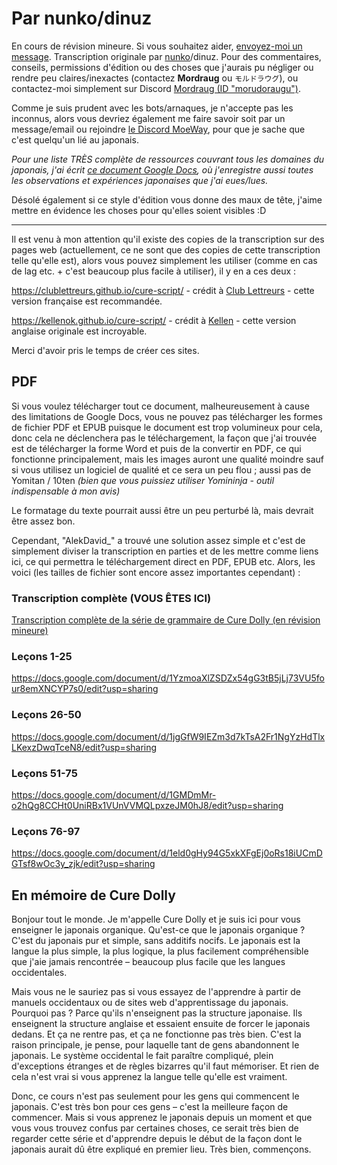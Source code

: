 # Par nunko/dinuz

En cours de révision mineure. Si vous souhaitez aider, [envoyez-moi un message](mailto:adokapus@gmail.com). Transcription originale par [nunko](https://discord.com/users/367391904343523339)/dinuz.
Pour des commentaires, conseils, permissions d'édition ou des choses que j'aurais pu négliger ou rendre peu claires/inexactes (contactez **Mordraug** ou `モルドラウグ`), ou contactez-moi simplement sur Discord [Mordraug (ID "morudoraugu")](https://discord.com/users/501133947044888605).

Comme je suis prudent avec les bots/arnaques, je n'accepte pas les inconnus, alors vous devriez également me faire savoir soit par un message/email ou rejoindre [le Discord MoeWay](https://discord.gg/zf3QTdsD), pour que je sache que c'est quelqu'un lié au japonais.

*Pour une liste TRÈS complète de ressources couvrant tous les domaines du japonais, j'ai écrit [ce document Google Docs](https://docs.google.com/document/d/1kxYa53a2UjnpMZyHdU-YNuctkq6wHT3cJ00Z5poj2hY/edit#), où j'enregistre aussi toutes les observations et expériences japonaises que j'ai eues/lues.*

Désolé également si ce style d'édition vous donne des maux de tête, j'aime mettre en évidence les choses pour qu'elles soient visibles :D

---

Il est venu à mon attention qu'il existe des copies de la transcription sur des pages web (actuellement, ce ne sont que des copies de cette transcription telle qu'elle est), alors vous pouvez simplement les utiliser (comme en cas de lag etc. + c'est beaucoup plus facile à utiliser), il y en a ces deux :

https://clublettreurs.github.io/cure-script/ - crédit à [Club Lettreurs](https://github.com/clublettreurs) - cette version française est recommandée.

https://kellenok.github.io/cure-script/ - crédit à [Kellen](https://bento.me/kln) - cette version anglaise originale est incroyable.

Merci d'avoir pris le temps de créer ces sites.

## PDF

Si vous voulez télécharger tout ce document, malheureusement à cause des limitations de Google Docs, vous ne pouvez pas télécharger les formes de fichier PDF et EPUB puisque le document est trop volumineux pour cela, donc cela ne déclenchera pas le téléchargement, la façon que j'ai trouvée est de télécharger la forme Word et puis de la convertir en PDF, ce qui fonctionne principalement, mais les images auront une qualité moindre sauf si vous utilisez un logiciel de qualité et ce sera un peu flou ; aussi pas de Yomitan / 10ten *(bien que vous puissiez utiliser Yomininja - outil indispensable à mon avis)*

Le formatage du texte pourrait aussi être un peu perturbé là, mais devrait être assez bon.

Cependant, "AlekDavid_" a trouvé une solution assez simple et c'est de simplement diviser la transcription en parties et de les mettre comme liens ici, ce qui permettra le téléchargement direct en PDF, EPUB etc.
Alors, les voici (les tailles de fichier sont encore assez importantes cependant) :

### Transcription complète (VOUS ÊTES ICI)

[Transcription complète de la série de grammaire de Cure Dolly (en révision mineure)](https://docs.google.com/document/d/1XpuXerkGU8waJ4DPDNJA4bGeqOvM-csXjTe57iHARHc/)

### Leçons 1-25

https://docs.google.com/document/d/1YzmoaXlZSDZx54gG3tB5jLj73VU5four8emXNCYP7s0/edit?usp=sharing

### Leçons 26-50

https://docs.google.com/document/d/1jgGfW9IEZm3d7kTsA2Fr1NgYzHdTlxLKexzDwqTceN8/edit?usp=sharing

### Leçons 51-75

https://docs.google.com/document/d/1GMDmMr-o2hQg8CCHt0UniRBx1VUnVVMQLpxzeJM0hJ8/edit?usp=sharing

### Leçons 76-97

https://docs.google.com/document/d/1eld0gHy94G5xkXFgEj0oRs18iUCmDGTsf8wOc3y_zjk/edit?usp=sharing

## En mémoire de Cure Dolly

Bonjour tout le monde. Je m'appelle Cure Dolly et je suis ici pour vous enseigner le japonais organique.
Qu'est-ce que le japonais organique ? C'est du japonais pur et simple, sans additifs nocifs.
Le japonais est la langue la plus simple, la plus logique, la plus facilement compréhensible que j'aie jamais rencontrée – beaucoup plus facile que les langues occidentales.

Mais vous ne le sauriez pas si vous essayez de l'apprendre à partir de manuels occidentaux ou de sites web d'apprentissage du japonais. Pourquoi pas ? Parce qu'ils n'enseignent pas la structure japonaise. Ils enseignent la structure anglaise et essaient ensuite de forcer le japonais dedans. Et ça ne rentre pas, et ça ne fonctionne pas très bien. C'est la raison principale, je pense, pour laquelle tant de gens abandonnent le japonais. Le système occidental le fait paraître compliqué, plein d'exceptions étranges et de règles bizarres qu'il faut mémoriser. Et rien de cela n'est vrai si vous apprenez la langue telle qu'elle est vraiment.

Donc, ce cours n'est pas seulement pour les gens qui commencent le japonais. C'est très bon pour ces gens – c'est la meilleure façon de commencer. Mais si vous apprenez le japonais depuis un moment et que vous vous trouvez confus par certaines choses, ce serait très bien de regarder cette série et d'apprendre depuis le début de la façon dont le japonais aurait dû être expliqué en premier lieu. Très bien, commençons.